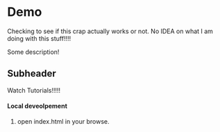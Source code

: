 # Demo
Checking to see if this crap actually works or not. 
No IDEA on what I am doing with this stuff!!!!


Some description!


## Subheader

Watch Tutorials!!!!!



#### Local deveolpement 

1. open index.html in your browse. 

